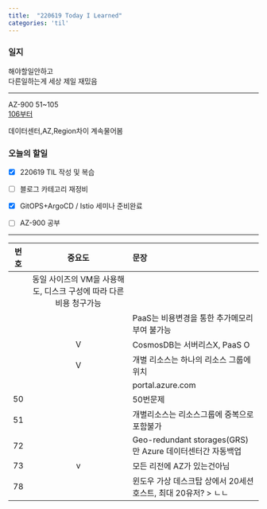 ```yaml
---
title:  "220619 Today I Learned"
categories: 'til'
---
```


### 일지  

해야할일안하고  
다른일하는게 세상 제일 재밌음  

---

AZ-900 51~105  
[106부터](https://www.examtopics.com/exams/microsoft/az-900/view/21/)  

데이터센터,AZ,Region차이 계속물어봄


### 오늘의 할일

- [x] 220619 TIL 작성 및 복습
- [ ] 블로그 카테고리 재정비
- [X] GitOPS+ArgoCD / Istio 세미나 준비완료
- [ ] AZ-900 공부


---

|번호|중요도|문장|
|:---:|:---:|:---|
||동일 사이즈의 VM을 사용해도, 디스크 구성에 따라 다른 비용 청구가능|
|||PaaS는 비용변경을 통한 추가메모리부여 불가능|
||V|CosmosDB는 서버리스X, PaaS O|
||V|개별 리소스는 하나의 리소스 그룹에 위치|
|||portal.azure.com|
|50||50번문제|
|51||개별리소스는 리소스그룹에 중복으로 포함불가|
|72||Geo-redundant storages(GRS)만 Azure 데이터센터간 자동백업|
|73|v|모든 리전에 AZ가 있는건아님|
|78||윈도우 가상 데스크탑 상에서 20세션호스트, 최대 20유저? > ㄴㄴ|
